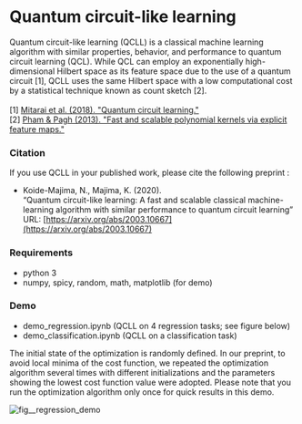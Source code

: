 # Quantum circuit-like learning

Quantum circuit-like learning (QCLL) is a classical machine learning algorithm with similar properties, behavior, and performance to quantum circuit learning (QCL). While QCL can employ an exponentially high-dimensional Hilbert space as its feature space due to the use of a quantum circuit [1], QCLL uses the same Hilbert space with a low computational cost by a statistical technique known as count sketch [2]. <br><br>
[1] [Mitarai et al. (2018). "Quantum circuit learning."](https://arxiv.org/abs/1803.00745)<br>
[2] [Pham & Pagh (2013). "Fast and scalable polynomial kernels via explicit feature maps."](https://chbrown.github.io/kdd-2013-usb/kdd/p239.pdf)

### Citation
If you use QCLL in your published work, please cite the following preprint :<br>
* Koide-Majima, N., Majima, K. (2020).<br>
“Quantum circuit-like learning: A fast and scalable classical machine-learning algorithm with similar performance to quantum circuit learning”<br>
URL: [https://arxiv.org/abs/2003.10667](https://arxiv.org/abs/2003.10667)<br>

### Requirements
* python 3
* numpy, spicy, random, math, matplotlib (for demo)

### Demo
* demo_regression.ipynb (QCLL on 4 regression tasks; see figure below)<br>
* demo_classification.ipynb (QCLL on a classification task)<br>

The initial state of the optimization is randomly defined. In our preprint, to avoid local minima of the cost function, we repeated the optimization algorithm several times with different initializations and the parameters showing the lowest cost function value were adopted. Please note that you run the optimization algorithm only once for quick results in this demo.

![fig__regression_demo](https://user-images.githubusercontent.com/52347843/77525781-e99d3800-6ecc-11ea-9f8b-760772528f42.jpg)
